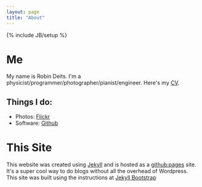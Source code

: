 ```yaml
---
layout: page
title: "About"
---
```

{% include JB/setup %}

# Me
My name is Robin Deits. I'm a
physicist/programmer/photographer/pianist/engineer. 
Here's my [CV](/assets/Robin_Deits_CV.pdf).

## Things I do:
* Photos: [Flickr](http://www.flickr.com/photos/26769928@N02/)
* Software: [Github](https://github.com/rdeits)

# This Site
This website was created using [Jekyll](https://github.com/mojombo/jekyll/) and is hosted as a [github:pages](http://pages.github.com/) site. It's a super cool way to do blogs without all the overhead of Wordpress. This site was built using the instructions at [Jekyll Bootstrap](http://jekyllbootstrap.com/usage/jekyll-quick-start.html)
